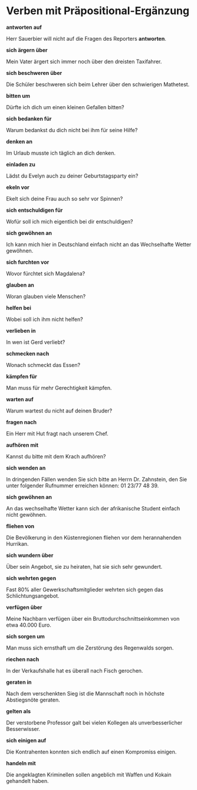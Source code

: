 # Verben mit Präpositional-Ergänzung

**antworten auf**

Herr Sauerbier will nicht auf die Fragen des Reporters **antworten**.

**sich ärgern über**

Mein Vater ärgert sich immer noch über den dreisten Taxifahrer.

**sich beschweren über**

Die Schüler beschweren sich beim Lehrer über den schwierigen Mathetest.

**bitten um**

Dürfte ich dich um einen kleinen Gefallen bitten?

**sich bedanken für**

Warum bedankst du dich nicht bei ihm für seine Hilfe?

**denken an**

Im Urlaub musste ich täglich an dich denken.

**einladen zu**

Lädst du Evelyn auch zu deiner Geburtstagsparty ein?

**ekeln vor**

Ekelt sich deine Frau auch so sehr vor Spinnen?

**sich entschuldigen für**

Wofür soll ich mich eigentlich bei dir entschuldigen?

**sich gewöhnen an**

Ich kann mich hier in Deutschland einfach nicht an das Wechselhafte Wetter gewöhnen.

**sich furchten vor**

Wovor fürchtet sich Magdalena?

**glauben an**

Woran glauben viele Menschen?

**helfen bei**

Wobei soll ich ihm nicht helfen?

**verlieben in**

In wen ist Gerd verliebt?

**schmecken nach**

Wonach schmeckt das Essen?

**kämpfen für**

Man muss für mehr Gerechtigkeit kämpfen.

**warten auf**

Warum wartest du nicht auf deinen Bruder?

**fragen nach**

Ein Herr mit Hut fragt nach unserem Chef.

**aufhören mit**

Kannst du bitte mit dem Krach aufhören?

**sich wenden an**

In dringenden Fällen wenden Sie sich bitte an Herrn Dr. Zahnstein, den Sie unter folgender Rufnummer erreichen können: 01 23/77 48 39.

**sich gewöhnen an**

An das wechselhafte Wetter kann sich der afrikanische Student einfach nicht gewöhnen.

**fliehen von**

Die Bevölkerung in den Küstenregionen fliehen vor dem herannahenden Hurrikan.

**sich wundern über**

Über sein Angebot, sie zu heiraten, hat sie sich sehr gewundert.

**sich wehrten gegen**

Fast 80% aller Gewerkschaftsmitglieder wehrten sich gegen das Schlichtungsangebot.

**verfügen über**

Meine Nachbarn verfügen über ein Bruttodurchschnittseinkommen von etwa 40.000 Euro.

**sich sorgen um**

Man muss sich ernsthaft um die Zerstörung des Regenwalds sorgen.

**riechen nach**

In der Verkaufshalle hat es überall nach Fisch gerochen.

**geraten in**

Nach dem verschenkten Sieg ist die Mannschaft noch in höchste Abstiegsnöte geraten.

**gelten als**

Der verstorbene Professor galt bei vielen Kollegen als unverbesserlicher Besserwisser.

**sich einigen auf**

Die Kontrahenten konnten sich endlich auf einen Kompromiss einigen.

**handeln mit**

Die angeklagten Kriminellen sollen angeblich mit Waffen und Kokain gehandelt haben.


